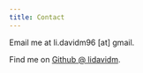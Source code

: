 ```yaml
---
title: Contact
---
```


Email me at li.davidm96 [at] gmail.

Find me on <a href="https://github.com/lidavidm">Github @ lidavidm</a>.
